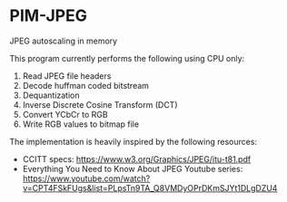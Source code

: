 # PIM-JPEG
JPEG autoscaling in memory

This program currently performs the following using CPU only:
1. Read JPEG file headers
2. Decode huffman coded bitstream
3. Dequantization
4. Inverse Discrete Cosine Transform (DCT)
5. Convert YCbCr to RGB
6. Write RGB values to bitmap file

The implementation is heavily inspired by the following resources:
* CCITT specs: https://www.w3.org/Graphics/JPEG/itu-t81.pdf
* Everything You Need to Know About JPEG Youtube series: https://www.youtube.com/watch?v=CPT4FSkFUgs&list=PLpsTn9TA_Q8VMDyOPrDKmSJYt1DLgDZU4
